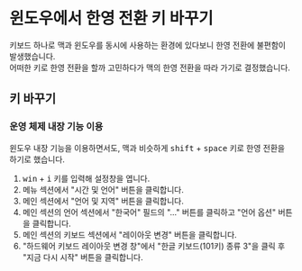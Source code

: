 # 윈도우에서 한영 전환 키 바꾸기

키보드 하나로 맥과 윈도우를 동시에 사용하는 환경에 있다보니 한영 전환에 불편함이 발생했습니다. \
어떠한 키로 한영 전환을 할까 고민하다가 맥의 한영 전환을 따라 가기로 결정했습니다.

## 키 바꾸기

### 운영 체제 내장 기능 이용
윈도우 내장 기능을 이용하면서도, 맥과 비슷하게 <kbd>shift</kbd> + <kbd>space</kbd> 키로 한영 전환을 하기로 했습니다.

1. <kbd>win</kbd> + <kbd>i</kbd> 키를 입력해 설정창을 엽니다.
2. 메뉴 섹션에서 "시간 및 언어" 버튼을 클릭합니다.
3. 메인 섹션에서 "언어 및 지역" 버튼을 클릭합니다.
4. 메인 섹션의 언어 섹션에서 "한국어" 필드의 "..." 버튼를 클릭하고 "언어 옵션" 버튼을 클릭합니다.
5. 메인 섹션의 키보드 섹션에서 "레이아웃 변경" 버튼을 클릭합니다.
6. "하드웨어 키보드 레이아웃 변경 창"에서 "한글 키보드(101키) 종류 3"을 클릭 후 "지금 다시 시작" 버튼을 클릭합니다.
